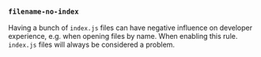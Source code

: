 ### `filename-no-index`

Having a bunch of `index.js` files can have negative influence on developer experience, e.g. when
opening files by name. When enabling this rule. `index.js` files will always be considered a problem.

<!-- assertions filenameNoIndex -->
